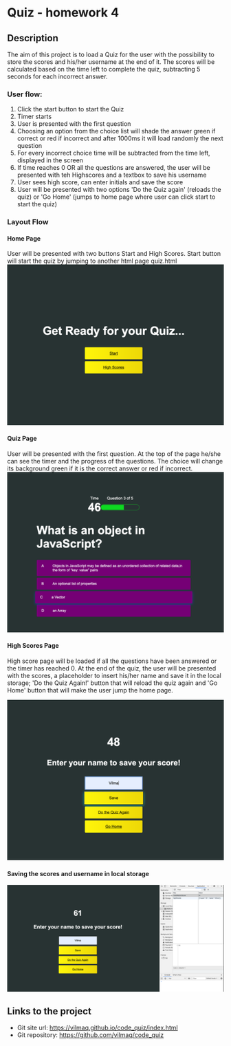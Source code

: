 # Quiz - homework 4

## Description

The aim of this project is to load a Quiz for the user with the possibility to store the scores and his/her username at the end of it.
The scores will be calculated based on the time left to complete the quiz, subtracting 5 seconds for each incorrect answer.

### User flow:

1. Click the start button to start the Quiz
2. Timer starts
3. User is presented with the first question
4. Choosing an option from the choice list will shade the answer green if correct or red if incorrect and after 1000ms it will load randomly the next question
5. For every incorrect choice time will be subtracted from the time left, displayed in the screen
6. If time reaches 0 OR all the questions are answered, the user will be presented with teh Highscores and a textbox to save his username
7. User sees high score, can enter initials and save the score
8. User will be presented with two options 'Do the Quiz again' (reloads the quiz) or 'Go Home' (jumps to home page where user can click start to start the quiz)

### Layout Flow

#### Home Page

User will be presented with two buttons Start and High Scores.
Start button will start the quiz by jumping to another html page quiz.html
![HomePage](assets/screenshots/homepage.png)

#### Quiz Page

User will be presented with the first question. At the top of the page he/she can see the timer and the progress of the questions. The choice will change its background green if it is the correct answer or red if incorrect.
![Quiz](assets/screenshots/choosingananswer.png)

#### High Scores Page

High score page will be loaded if all the questions have been answered or the timer has reached 0. At the end of the quiz, the user will be presented with the scores, a placeholder to insert his/her name and save it in the local storage; 'Do the Quiz Again!' button that will reload the quiz again and 'Go Home' button that will make the user jump the home page.

![End](assets/screenshots/endquiz.png)

#### Saving the scores and username in local storage

![localstorage](assets/screenshots/LocalStorage.png)

## Links to the project

- Git site url: https://vilmaq.github.io/code_quiz/index.html
- Git repository: https://github.com/vilmaq/code_quiz
